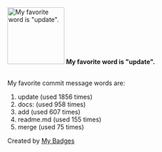 <img src="https://my-badges.github.io/my-badges/favorite-word.png" alt="My favorite word is &quot;update&quot;." title="My favorite word is &quot;update&quot;." width="128">
<strong>My favorite word is &quot;update&quot;.</strong>
<br><br>

My favorite commit message words are:

1. update (used 1856 times)
2. docs: (used 958 times)
3. add (used 607 times)
4. readme.md (used 155 times)
5. merge (used 75 times)


Created by <a href="https://github.com/my-badges/my-badges">My Badges</a>